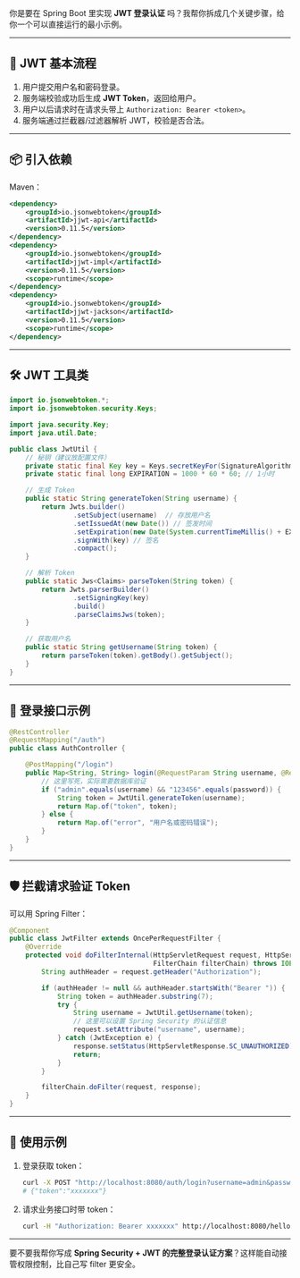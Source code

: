 你是要在 Spring Boot 里实现 **JWT 登录认证** 吗？我帮你拆成几个关键步骤，给你一个可以直接运行的最小示例。

------

## 🔑 JWT 基本流程

1. 用户提交用户名和密码登录。
2. 服务端校验成功后生成 **JWT Token**，返回给用户。
3. 用户以后请求时在请求头带上 `Authorization: Bearer <token>`。
4. 服务端通过拦截器/过滤器解析 JWT，校验是否合法。

------

## 📦 引入依赖

Maven：

```xml
<dependency>
    <groupId>io.jsonwebtoken</groupId>
    <artifactId>jjwt-api</artifactId>
    <version>0.11.5</version>
</dependency>
<dependency>
    <groupId>io.jsonwebtoken</groupId>
    <artifactId>jjwt-impl</artifactId>
    <version>0.11.5</version>
    <scope>runtime</scope>
</dependency>
<dependency>
    <groupId>io.jsonwebtoken</groupId>
    <artifactId>jjwt-jackson</artifactId>
    <version>0.11.5</version>
    <scope>runtime</scope>
</dependency>
```

------

## 🛠 JWT 工具类

```java
import io.jsonwebtoken.*;
import io.jsonwebtoken.security.Keys;

import java.security.Key;
import java.util.Date;

public class JwtUtil {
    // 秘钥（建议放配置文件）
    private static final Key key = Keys.secretKeyFor(SignatureAlgorithm.HS256);
    private static final long EXPIRATION = 1000 * 60 * 60; // 1小时

    // 生成 Token
    public static String generateToken(String username) {
        return Jwts.builder()
                .setSubject(username)  // 存放用户名
                .setIssuedAt(new Date()) // 签发时间
                .setExpiration(new Date(System.currentTimeMillis() + EXPIRATION)) // 过期时间
                .signWith(key) // 签名
                .compact();
    }

    // 解析 Token
    public static Jws<Claims> parseToken(String token) {
        return Jwts.parserBuilder()
                .setSigningKey(key)
                .build()
                .parseClaimsJws(token);
    }

    // 获取用户名
    public static String getUsername(String token) {
        return parseToken(token).getBody().getSubject();
    }
}
```

------

## 🎯 登录接口示例

```java
@RestController
@RequestMapping("/auth")
public class AuthController {

    @PostMapping("/login")
    public Map<String, String> login(@RequestParam String username, @RequestParam String password) {
        // 这里写死，实际需要数据库验证
        if ("admin".equals(username) && "123456".equals(password)) {
            String token = JwtUtil.generateToken(username);
            return Map.of("token", token);
        } else {
            return Map.of("error", "用户名或密码错误");
        }
    }
}
```

------

## 🛡 拦截请求验证 Token

可以用 Spring Filter：

```java
@Component
public class JwtFilter extends OncePerRequestFilter {
    @Override
    protected void doFilterInternal(HttpServletRequest request, HttpServletResponse response,
                                    FilterChain filterChain) throws IOException, ServletException {
        String authHeader = request.getHeader("Authorization");

        if (authHeader != null && authHeader.startsWith("Bearer ")) {
            String token = authHeader.substring(7);
            try {
                String username = JwtUtil.getUsername(token);
                // 这里可以设置 Spring Security 的认证信息
                request.setAttribute("username", username);
            } catch (JwtException e) {
                response.setStatus(HttpServletResponse.SC_UNAUTHORIZED);
                return;
            }
        }

        filterChain.doFilter(request, response);
    }
}
```

------

## 🚀 使用示例

1. 登录获取 token：

   ```bash
   curl -X POST "http://localhost:8080/auth/login?username=admin&password=123456"
   # {"token":"xxxxxxx"}
   ```

2. 请求业务接口时带 token：

   ```bash
   curl -H "Authorization: Bearer xxxxxxx" http://localhost:8080/hello
   ```

------

要不要我帮你写成 **Spring Security + JWT 的完整登录认证方案**？这样能自动接管权限控制，比自己写 filter 更安全。